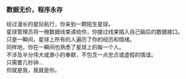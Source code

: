 ### 数据无价，程序永存 

经过漫长的星际航行，你来到一颗陌生星球。  
星球管理员将一根数据线束递给你，你接过线束插入自己脑后的数据接口。  
只是一瞬间，星球上所有的人遍历了你的经历和情绪。  
同样地，你在一瞬间也熟悉了星球上的每一个人。  
不涉及半分伟大或渺小的奉献，不包含一点忠贞或虚假的情谊。  
只需要几秒钟...    
你就是我，我就是你。

